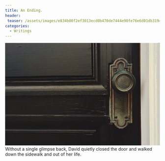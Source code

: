 ```yaml
---
title: An Ending.
header:
 teaser: /assets/images/e834b00f2ef3013ecd0b470de7444e90fe76e6d01db3194791f5c3_640_door.jpg
categories:
  - Writings
---
```

<img src="/assets/images/e834b00f2ef3013ecd0b470de7444e90fe76e6d01db3194791f5c3_640_door.jpg">Without a single glimpse back, David quietly closed the door and walked down the sidewalk and out of her life.
